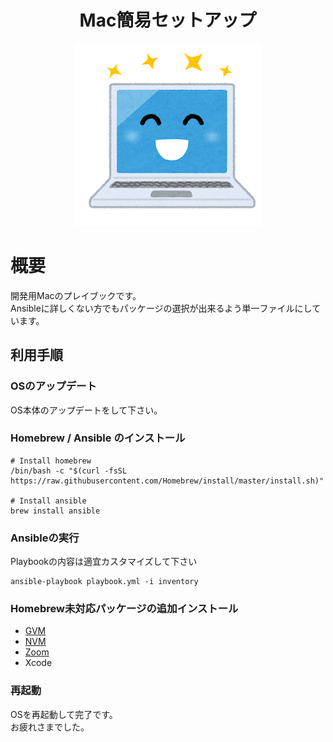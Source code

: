 <h1 align="center">Mac簡易セットアップ</h1>
<p align="center"><img src="./docs/pc.png" alt="Systems"></p>

# 概要
開発用Macのプレイブックです。  
Ansibleに詳しくない方でもパッケージの選択が出来るよう単一ファイルにしています。

## 利用手順
### OSのアップデート
OS本体のアップデートをして下さい。

### Homebrew / Ansible のインストール
```.shell script
# Install homebrew
/bin/bash -c "$(curl -fsSL https://raw.githubusercontent.com/Homebrew/install/master/install.sh)"

# Install ansible
brew install ansible
``` 

### Ansibleの実行
Playbookの内容は適宜カスタマイズして下さい
```.shell script
ansible-playbook playbook.yml -i inventory
``` 

### Homebrew未対応パッケージの追加インストール
- [GVM](https://github.com/moovweb/gvm)
- [NVM](https://github.com/nvm-sh/nvm)
- [Zoom](https://zoom.us/)
- Xcode

### 再起動
OSを再起動して完了です。  
お疲れさまでした。
